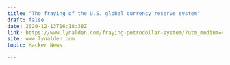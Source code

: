 ```yaml
---
title: "The fraying of the U.S. global currency reserve system"
draft: false
date: 2020-12-13T16:18:38Z
link: https://www.lynalden.com/fraying-petrodollar-system/?utm_medium=RSS&utm_source=hune
site: www.lynalden.com
topic: Hacker News  

---
```


